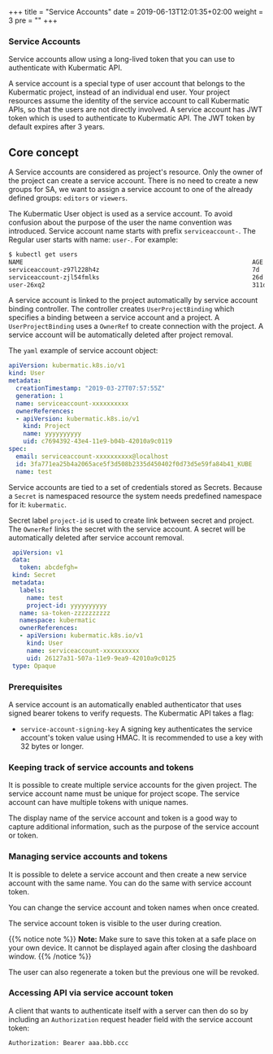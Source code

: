 +++
title = "Service Accounts"
date = 2019-06-13T12:01:35+02:00
weight = 3
pre = "<b></b>"
+++

### Service Accounts

Service accounts allow using a long-lived token that you can use to authenticate with Kubermatic API.

A service account is a special type of user account that belongs to the Kubermatic project, instead of an individual
end user. Your project resources assume the identity of the service account to call Kubermatic APIs, so that the users
are not directly involved. A service account has JWT token which is used to authenticate to Kubermatic API. The JWT token
by default expires after 3 years.

## Core concept
A Service accounts are considered as project's resource. Only the owner of the project  can create a service account.
There is no need to create a new groups for SA, we want to assign a service account to one of the already defined groups:
`editors` or `viewers`.

The Kubermatic User object is used as a service account. To avoid confusion about the purpose of the user the name convention
was introduced. Service account name starts with prefix `serviceaccount-`. The Regular user starts with name: `user-`.
For example:

```bash
$ kubectl get users
NAME                                                               AGE
serviceaccount-z97l228h4z                                          7d
serviceaccount-zjl54fmlks                                          26d
user-26xq2                                                         311d
```

A service account is linked to the project automatically by service account binding controller. The controller creates
`UserProjectBinding` which specifies a binding between a service account and a project. A `UserProjectBinding` uses a 
`OwnerRef` to create connection with the project. A service account will be automatically deleted after project removal.

The `yaml` example of service account object:

```yaml
apiVersion: kubermatic.k8s.io/v1
kind: User
metadata:
  creationTimestamp: "2019-03-27T07:57:55Z"
  generation: 1
  name: serviceaccount-xxxxxxxxxx
  ownerReferences:
  - apiVersion: kubermatic.k8s.io/v1
    kind: Project
    name: yyyyyyyyyy
    uid: c7694392-43e4-11e9-b04b-42010a9c0119
spec:
  email: serviceaccount-xxxxxxxxxx@localhost
  id: 3fa771ea25b4a2065ace5f3d508b2335d450402f0d73d5e59fa84b41_KUBE
  name: test
``` 
 
Service accounts are tied to a set of credentials stored as Secrets. Because a `Secret` is namespaced resource the
system needs predefined namespace for it: `kubermatic`.

Secret label `project-id` is used to create link between secret and project. The `OwnerRef` links the secret with the
service account. A secret will be automatically deleted after service account removal.
 
```yaml
 apiVersion: v1
 data:
   token: abcdefgh=
 kind: Secret
 metadata:
   labels:
     name: test
     project-id: yyyyyyyyyy
   name: sa-token-zzzzzzzzzz
   namespace: kubermatic
   ownerReferences:
   - apiVersion: kubermatic.k8s.io/v1
     kind: User
     name: serviceaccount-xxxxxxxxxx
     uid: 26127a31-507a-11e9-9ea9-42010a9c0125
 type: Opaque

```

### Prerequisites

A service account is an automatically enabled authenticator that uses signed bearer tokens to verify requests. The Kubermatic API takes a flag:
 
   - `service-account-signing-key` A signing key authenticates the service account's token value using HMAC. It is recommended to use a key with 32 bytes or longer.
   
### Keeping track of service accounts and tokens

It is possible to create multiple service accounts for the given project. The service account name must be unique for 
project scope. The service account can have multiple tokens with unique names.

The display name of the service account and token is a good way to capture additional information, such as the purpose of 
the service account or token.
 
### Managing service accounts and tokens

It is possible to delete a service account and then create a new service account with the same name. You can do the same
with service account token.

You can change the service account and token names when once created.

The service account token is visible to the user during creation.

{{% notice note %}}
**Note:** Make sure to save this token at a safe place on your own device. It cannot be displayed again after closing the dashboard window. 
{{% /notice %}}

The user can also regenerate a token but the previous one will be revoked.

### Accessing API via service account token

A client that wants to authenticate itself with a server can then do so by including an `Authorization` request header 
field with the service account token:

```
Authorization: Bearer aaa.bbb.ccc
``` 
